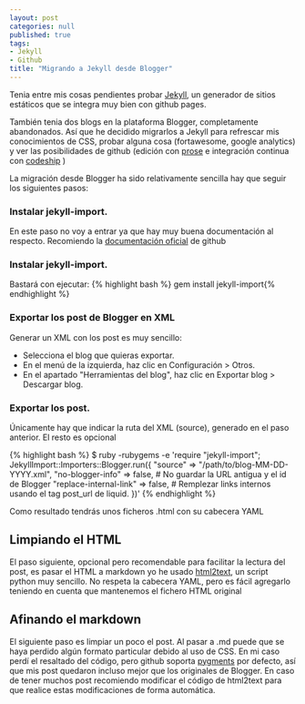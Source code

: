 ```yaml
---
layout: post
categories: null
published: true
tags:
- Jekyll
- Github
title: "Migrando a Jekyll desde Blogger"
---
```



Tenia entre mis cosas pendientes probar  [Jekyll](https://jekyllrb.com/), un generador de sitios estáticos que se integra muy bien con github pages.

También tenia dos blogs en la plataforma Blogger, completamente abandonados. Así que he decidido migrarlos a Jekyll para refrescar mis conocimientos de CSS, probar alguna cosa (fortawesome, google analytics) y ver las posibilidades de github (edición con [prose](http://prose.io/) e integración continua con [codeship](http://codeship.com) )

<!-- leer mas -->

La migración desde Blogger ha sido relativamente sencilla hay que seguir los siguientes pasos:


### Instalar jekyll-import.

En este paso no voy a entrar ya que hay muy buena documentación al respecto. Recomiendo la [documentación oficial](https://help.github.com/articles/using-jekyll-with-pages/) de github 

### Instalar jekyll-import.

Bastará con ejecutar: 
{% highlight bash %} gem install jekyll-import{% endhighlight %} 

### Exportar los post de Blogger en XML 

Generar un XML con los post es muy sencillo:

- Selecciona el blog que quieras exportar.
- En el menú de la izquierda, haz clic en Configuración > Otros.
- En el apartado "Herramientas del blog", haz clic en Exportar blog > Descargar blog.

### Exportar los post.

Únicamente hay que indicar la ruta del XML (source), generado en el paso anterior. El resto es opcional

{% highlight bash %} 
    $ ruby -rubygems -e 'require "jekyll-import";
    JekyllImport::Importers::Blogger.run({
      "source"                => "/path/to/blog-MM-DD-YYYY.xml",
      "no-blogger-info"       => false, # No guardar la URL antigua y el id de Blogger
      "replace-internal-link" => false, # Remplezar links internos usando el tag post_url de liquid.
    })'
{% endhighlight %} 

Como resultado tendrás unos ficheros .html con su cabecera YAML

## Limpiando el HTML

El paso siguiente, opcional pero recomendable para facilitar la lectura del post, es pasar el HTML a markdown yo he usado [html2text](https://github.com/aaronsw/html2text), un script python muy sencillo. No respeta la cabecera YAML, pero es fácil agregarlo teniendo en cuenta que mantenemos el fichero HTML original

## Afinando el markdown

El siguiente paso es limpiar un poco el post. Al pasar a .md puede que se haya perdido algún formato particular debido al uso de CSS. En mi caso perdí el resaltado del código, pero github soporta [pygments](http://pygments.org/) por defecto, así que mis post quedaron incluso mejor que los originales de Blogger. En caso de tener muchos post recomiendo modificar el código de html2text para que realice estas modificaciones de forma automática.
